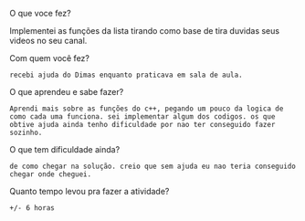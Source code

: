 O que voce fez?

 Implementei as funções da lista tirando como base de tira duvidas seus videos no seu canal.

Com quem você fez?

    recebi ajuda do Dimas enquanto praticava em sala de aula.
    

O que aprendeu e sabe fazer?

    Aprendi mais sobre as funções do c++, pegando um pouco da logica de como cada uma funciona. sei implementar algum dos codigos. os que obtive ajuda ainda tenho dificuldade por nao ter conseguido fazer sozinho.

O que tem dificuldade ainda?

    de como chegar na solução. creio que sem ajuda eu nao teria conseguido chegar onde cheguei.

Quanto tempo levou pra fazer a atividade?

    +/- 6 horas

